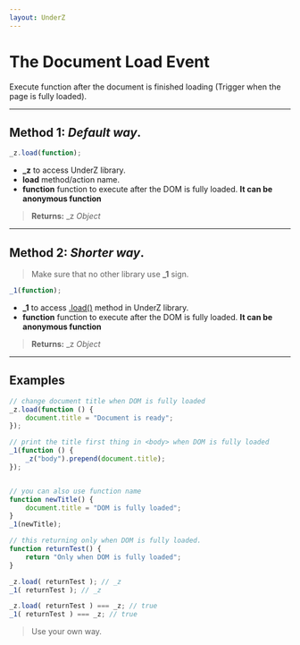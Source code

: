 ```yaml
---
layout: UnderZ
---
```

# The Document Load Event
Execute function after the document is finished loading (Trigger when the page is fully loaded).


***


## Method 1: _Default way_.

```js
_z.load(function);
```
* **_z** to access UnderZ library.
* **load** method/action name.
* **function** function to execute after the DOM is fully loaded. **It can be anonymous function**

> **Returns:** _z _Object_

***

## Method 2: _Shorter way_.
> Make sure that no other library use **_1** sign.

```js
_1(function);
```
* **_1** to access [.load()](https://hlack.github.io/UnderZ/-load()#method-1-default-way) method in UnderZ library.
* **function** function to execute after the DOM is fully loaded. **It can be anonymous function**

> **Returns:** _z _Object_

***

## Examples

```js
// change document title when DOM is fully loaded
_z.load(function () {
	document.title = "Document is ready";
});

// print the title first thing in <body> when DOM is fully loaded
_1(function () {
	_z("body").prepend(document.title);
});


// you can also use function name
function newTitle() {
	document.title = "DOM is fully loaded";
}
_1(newTitle);

// this returning only when DOM is fully loaded.
function returnTest() {
	return "Only when DOM is fully loaded";
}

_z.load( returnTest ); // _z
_1( returnTest ); // _z

_z.load( returnTest ) === _z; // true
_1( returnTest ) === _z; // true

```
> Use your own way.